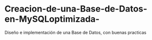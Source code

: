 # Creacion-de-una-Base-de-Datos-en-MySQLoptimizada-
Diseño e implementación de una Base de Datos, con buenas practicas

